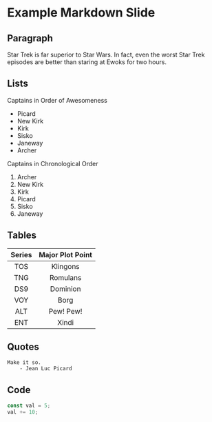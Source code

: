 # Example Markdown Slide

## Paragraph

Star Trek is far superior to Star Wars. In fact, even the worst Star Trek episodes are better than staring at Ewoks for two hours.

## Lists

Captains in Order of Awesomeness

* Picard
* New Kirk
* Kirk
* Sisko
* Janeway
* Archer

Captains in Chronological Order

1. Archer
2. New Kirk
3. Kirk
4. Picard
5. Sisko
6. Janeway

## Tables

|Series|Major Plot Point|
|:----:|:--------------:|
| TOS  | Klingons       |
| TNG  | Romulans       |
| DS9  | Dominion       |
| VOY  | Borg           |
| ALT  | Pew! Pew!      |
| ENT  | Xindi          |

## Quotes
    Make it so.
        - Jean Luc Picard
        
## Code
```javascript
const val = 5;
val += 10;
```

